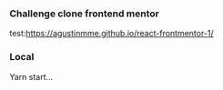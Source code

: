 ### Challenge clone frontend mentor

test:https://agustinmme.github.io/react-frontmentor-1/

### Local

Yarn start...
